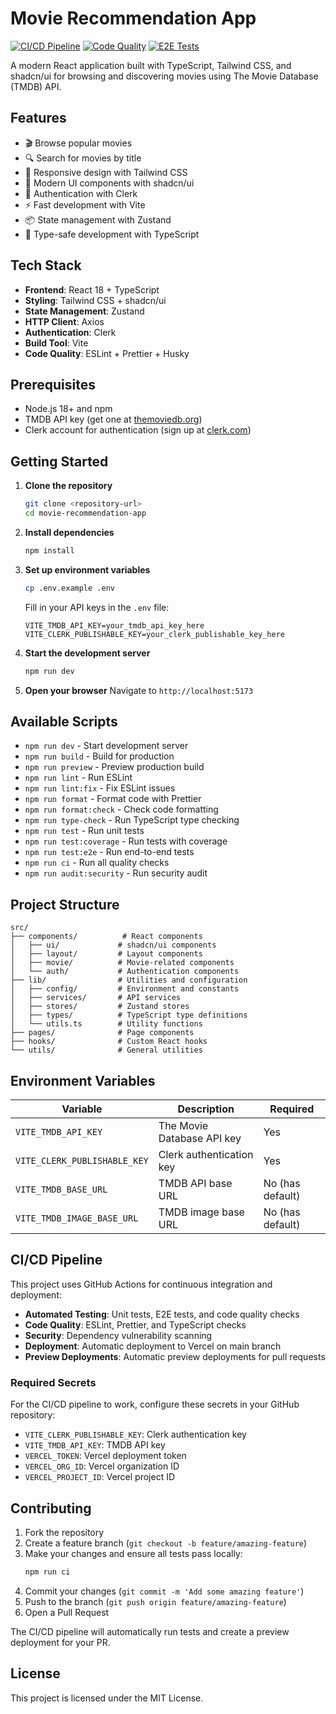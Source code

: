 # Movie Recommendation App

[![CI/CD Pipeline](https://github.com/username/movie-recommendation-app/actions/workflows/ci-cd.yml/badge.svg)](https://github.com/username/movie-recommendation-app/actions/workflows/ci-cd.yml)
[![Code Quality](https://github.com/username/movie-recommendation-app/actions/workflows/code-quality.yml/badge.svg)](https://github.com/username/movie-recommendation-app/actions/workflows/code-quality.yml)
[![E2E Tests](https://github.com/username/movie-recommendation-app/actions/workflows/e2e.yml/badge.svg)](https://github.com/username/movie-recommendation-app/actions/workflows/e2e.yml)

A modern React application built with TypeScript, Tailwind CSS, and shadcn/ui for browsing and discovering movies using The Movie Database (TMDB) API.

## Features

- 🎬 Browse popular movies
- 🔍 Search for movies by title
- 📱 Responsive design with Tailwind CSS
- 🎨 Modern UI components with shadcn/ui
- 🔐 Authentication with Clerk
- ⚡ Fast development with Vite
- 📦 State management with Zustand
- 🧪 Type-safe development with TypeScript

## Tech Stack

- **Frontend**: React 18 + TypeScript
- **Styling**: Tailwind CSS + shadcn/ui
- **State Management**: Zustand
- **HTTP Client**: Axios
- **Authentication**: Clerk
- **Build Tool**: Vite
- **Code Quality**: ESLint + Prettier + Husky

## Prerequisites

- Node.js 18+ and npm
- TMDB API key (get one at [themoviedb.org](https://www.themoviedb.org/settings/api))
- Clerk account for authentication (sign up at [clerk.com](https://clerk.com))

## Getting Started

1. **Clone the repository**
   ```bash
   git clone <repository-url>
   cd movie-recommendation-app
   ```

2. **Install dependencies**
   ```bash
   npm install
   ```

3. **Set up environment variables**
   ```bash
   cp .env.example .env
   ```
   
   Fill in your API keys in the `.env` file:
   ```env
   VITE_TMDB_API_KEY=your_tmdb_api_key_here
   VITE_CLERK_PUBLISHABLE_KEY=your_clerk_publishable_key_here
   ```

4. **Start the development server**
   ```bash
   npm run dev
   ```

5. **Open your browser**
   Navigate to `http://localhost:5173`

## Available Scripts

- `npm run dev` - Start development server
- `npm run build` - Build for production
- `npm run preview` - Preview production build
- `npm run lint` - Run ESLint
- `npm run lint:fix` - Fix ESLint issues
- `npm run format` - Format code with Prettier
- `npm run format:check` - Check code formatting
- `npm run type-check` - Run TypeScript type checking
- `npm run test` - Run unit tests
- `npm run test:coverage` - Run tests with coverage
- `npm run test:e2e` - Run end-to-end tests
- `npm run ci` - Run all quality checks
- `npm run audit:security` - Run security audit

## Project Structure

```
src/
├── components/          # React components
│   ├── ui/             # shadcn/ui components
│   ├── layout/         # Layout components
│   ├── movie/          # Movie-related components
│   └── auth/           # Authentication components
├── lib/                # Utilities and configuration
│   ├── config/         # Environment and constants
│   ├── services/       # API services
│   ├── stores/         # Zustand stores
│   ├── types/          # TypeScript type definitions
│   └── utils.ts        # Utility functions
├── pages/              # Page components
├── hooks/              # Custom React hooks
└── utils/              # General utilities
```

## Environment Variables

| Variable | Description | Required |
|----------|-------------|----------|
| `VITE_TMDB_API_KEY` | The Movie Database API key | Yes |
| `VITE_CLERK_PUBLISHABLE_KEY` | Clerk authentication key | Yes |
| `VITE_TMDB_BASE_URL` | TMDB API base URL | No (has default) |
| `VITE_TMDB_IMAGE_BASE_URL` | TMDB image base URL | No (has default) |

## CI/CD Pipeline

This project uses GitHub Actions for continuous integration and deployment:

- **Automated Testing**: Unit tests, E2E tests, and code quality checks
- **Code Quality**: ESLint, Prettier, and TypeScript checks
- **Security**: Dependency vulnerability scanning
- **Deployment**: Automatic deployment to Vercel on main branch
- **Preview Deployments**: Automatic preview deployments for pull requests

### Required Secrets

For the CI/CD pipeline to work, configure these secrets in your GitHub repository:

- `VITE_CLERK_PUBLISHABLE_KEY`: Clerk authentication key
- `VITE_TMDB_API_KEY`: TMDB API key
- `VERCEL_TOKEN`: Vercel deployment token
- `VERCEL_ORG_ID`: Vercel organization ID
- `VERCEL_PROJECT_ID`: Vercel project ID

## Contributing

1. Fork the repository
2. Create a feature branch (`git checkout -b feature/amazing-feature`)
3. Make your changes and ensure all tests pass locally:
   ```bash
   npm run ci
   ```
4. Commit your changes (`git commit -m 'Add some amazing feature'`)
5. Push to the branch (`git push origin feature/amazing-feature`)
6. Open a Pull Request

The CI/CD pipeline will automatically run tests and create a preview deployment for your PR.

## License

This project is licensed under the MIT License.